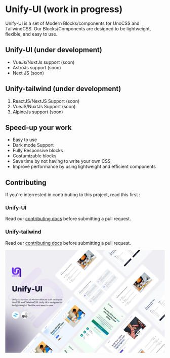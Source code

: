 # Unify-UI (work in progress)

Unify-UI is a set of Modern Blocks/components for UnoCSS and TailwindCSS. Our Blocks/Components are designed to be lightweight, flexible, and easy to use.


## Unify-UI (under development)

- VueJs/NuxtJs support (soon) 
- AstroJs support (soon)
- Next JS (soon)


## Unify-tailwind (under development)

1. ReactJS/NextJS Support (soon)
2. VueJS/NuxtJs Support (soon)
3. AlpineJs support (soon)


## Speed-up your work

- Easy to use
- Dark mode Support
- Fully Responsive blocks
- Costumizable blocks
- Save time by not having to write your own CSS
- Improve performance by using lightweight and efficient components


## Contributing

If you're interrested in contributing to this project, read this first :

### Unify-UI

Read our [contributing docs](https://github.com/unify-ressources/unify-ui/blob/main/CONTRIBUTING.MD) before submitting a pull request.


### Unify-tailwind

Read our [contributing docs](https://github.com/unify-ressources/unify-tailwind/blob/main/CONTRIBUTING.MD) before submitting a pull request.


![Unify UI Cover](https://raw.githubusercontent.com/unify-ressources/.github/main/cover.png)